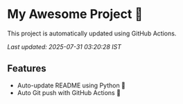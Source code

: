 # My Awesome Project 🚀

This project is automatically updated using GitHub Actions.

_Last updated: 2025-07-31 03:20:28 IST_

## Features
- Auto-update README using Python 🐍
- Auto Git push with GitHub Actions 🤖
